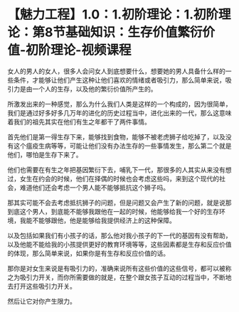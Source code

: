 # 【魅力工程】1.0：1.初阶理论：1.初阶理论：第8节基础知识：生存价值繁衍价值-初阶理论-视频课程

女人的男人的女人，很多人会问女人到底想要什么，想要她的男人具备什么样的一些条件，才能够让他们产生这种让他们喜欢的情绪或者吸引力，那么简单来说，吸引力是由一个人的生存，以及他的繁衍价值所产生的。

所激发出来的一种感觉，那么为什么我们人类是这样的一个构成的，因为很简单，我们是通过好多好多几万年的进化的历史过程当中，进化出来的一代，那么这意味着我们的祖先其实在他们有生之年都干了两件事情。

首先他们是第一得生存下来，能够找到食物，能够不被老虎狮子给吃掉了，以及没有这个瘟疫生病等等，可能让他们没有办法生存的一些事情发生，那么第二个就是他们，哪怕是生存下来了。

他们也需要在有生之年把基因繁衍下去，哺乳下一代，那很多的人其实从来没有想过，女生在约会的时候，他们在择偶的时候也会考虑这些吗，来到这个现代的社会，难道他们还会考虑一个男人能不能够抵抗这个狮子吗。

那其实可能不会去考虑抵抗狮子的问题，但是问题又会产生了新的问题，就是说那到底这个男人，到底能不能够我跟他在一起的时候，他能够给我一个好的生存环境，我能不能够跟他，他是能够给我提供经济上的这种保障。

以及包括如果我们有小孩子的话，那么他对我小孩子的下一代的基因有没有帮助，以及他能不能给我的小孩提供更好的教育环境等等，这些因素都是生存和反应价值的体现，那么简单来说，如果你是有生存和反应价值的话。

那你是对女生来说是有吸引力的，准确来说所有这些价值的这些信号，都可以被称之为吸引力开关，而你所需要做的就是，在整个跟女孩子互动的过程当中，不断地去打开这些吸引力开关。

然后让它对你产生限力。